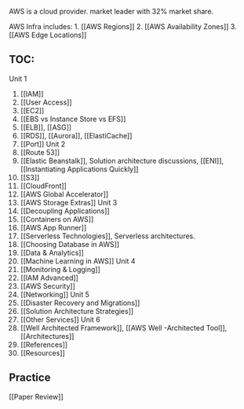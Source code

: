 AWS is a cloud provider. 
	market leader with 32% market share.

AWS Infra includes:
	1. [[AWS Regions]]
	2. [[AWS Availability Zones]]
	3. [[AWS Edge Locations]]

## TOC:

Unit 1
1. [[IAM]]
2. [[User Access]]
3. [[EC2]]
4. [[EBS vs Instance Store vs EFS]]
5. [[ELB]],  [[ASG]]
6. [[RDS]], [[Aurora]], [[ElastiCache]] 
7. [[Port]] 
Unit 2
8. [[Route 53]]
9. [[Elastic Beanstalk]], Solution architecture discussions, [[ENI]], [[Instantiating Applications Quickly]]
10. [[S3]] 
11. [[CloudFront]] 
12. [[AWS Global Accelerator]] 
13. [[AWS Storage Extras]] 
Unit 3
14. [[Decoupling Applications]] 
15. [[Containers on AWS]] 
16. [[AWS App Runner]]
17. [[Serverless Technologies]], Serverless architectures. 
18. [[Choosing Database in AWS]]
19. [[Data & Analytics]]
20. [[Machine Learning in AWS]]
Unit 4
21. [[Monitoring & Logging]]
22. [[IAM Advanced]] 
23. [[AWS Security]]
24. [[Networking]] 
Unit 5
25. [[Disaster Recovery and Migrations]] 
26. [[Solution Architecture Strategies]]
27. [[Other Services]] 
 Unit 6
28.  [[Well Architected Framework]], [[AWS Well -Architected Tool]], [[Architectures]]
29. [[References]]
30. [[Resources]]  


## Practice
[[Paper Review]] 